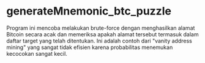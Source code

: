 # generateMnemonic_btc_puzzle
Program ini mencoba melakukan brute-force dengan menghasilkan alamat Bitcoin secara acak dan memeriksa apakah alamat tersebut termasuk dalam daftar target yang telah ditentukan. Ini adalah contoh dari "vanity address mining" yang sangat tidak efisien karena probabilitas menemukan kecocokan sangat kecil.
